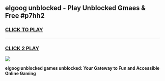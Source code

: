 
## elgoog unblocked - Play Unblocked Gmaes & Free #p7hh2
<h3>
<a href="https://news.freeplayer.one?title=elgoog_unblocked&ref=26F">CLICK TO PLAY</a></h3>
<hr>

<h3>
<a href="https://news.freeplayer.one?title=elgoog_unblocked&ref=26F">CLICK 2 PLAY</a>
  
</h3>

<a href="https://news.freeplayer.one?title=elgoog_unblocked&ref=26F/"><img src="https://clearcache.store/games.png"></a>


**elgoog unblocked games unblocked: Your Gateway to Fun and Accessible Online Gaming**
